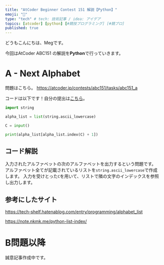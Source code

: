 ```yaml
---
title: "AtCoder Beginner Contest 151 解説【Python】"
emoji: "🐎"
type: "tech" # tech: 技術記事 / idea: アイデア
topics: [atcoder] [python] [#競技プログラミング] [#競プロ]
published: true
---
```

どうもこんにちは、Megです。

今回はAtCoder ABC151 の解説を**Python**で行っていきます。

# A - Next Alphabet
問題はこちら。
https://atcoder.jp/contests/abc151/tasks/abc151_a

コードは以下です！自分の提出は[こちら](https://atcoder.jp/contests/abc151/submissions/26683371)。

```python:A.py
import string

alpha_list = list(string.ascii_lowercase)

C = input()

print(alpha_list[alpha_list.index(C) + 1])
```


## コード解説
入力されたアルファベットの次のアルファベットを出力するという問題です。
アルファベット全てが記載されているリストを`string.ascii_lowercase`で作成します。
入力を受けとった`C`を用いて、リストで隣の文字のインデックスを参照し出力します。


## 参考にしたサイト

https://tech-shelf.hatenablog.com/entry/programming/alphabet_list

https://note.nkmk.me/python-list-index/


# B問題以降
誠意記事作成中です。
